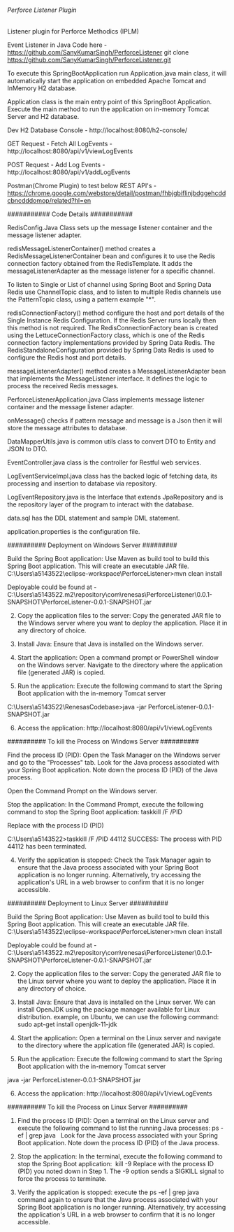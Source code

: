 ###### Perforce Listener Plugin ##########
Listener plugin for Perforce Methodics (IPLM)

Event Listener in Java Code here - https://github.com/SanyKumarSingh/PerforceListener
git clone https://github.com/SanyKumarSingh/PerforceListener.git

To execute this SpringBootApplication run Application.java main class, it will automatically start the application on embedded Apache Tomcat and InMemory H2 database. 

Application class is the main entry point of this SpringBoot Application. 
Execute the main method to run the application on in-memory Tomcat Server and H2 database.

Dev H2 Database Console - http://localhost:8080/h2-console/

GET Request -
Fetch All LogEvents - http://localhost:8080/api/v1/viewLogEvents

POST Request -
Add Log Events - http://localhost:8080/api/v1/addLogEvents

Postman(Chrome Plugin) to test below REST API's - https://chrome.google.com/webstore/detail/postman/fhbjgbiflinjbdggehcddcbncdddomop/related?hl=en 


###########  Code Details ###########

RedisConfig.Java Class sets up the  message listener container and the message listener adapter.

redisMessageListenerContainer() method creates a RedisMessageListenerContainer bean and configures it to use the Redis connection factory obtained from the RedisTemplate. It adds the messageListenerAdapter as the message listener for a specific channel.

To listen to Single or List of channel using Spring Boot and Spring Data Redis use ChannelTopic class, and to listen to multiple Redis channels use the PatternTopic class, using a pattern example "*".

redisConnectionFactory() method configure the host and port details of the Single Instance Redis Configuration. If the Redis Server runs locally then this method is not required. The RedisConnectionFactory bean is created using the LettuceConnectionFactory class, which is one of the Redis connection factory implementations provided by Spring Data Redis. The RedisStandaloneConfiguration provided by Spring Data Redis is used to configure the Redis host and port details.

messageListenerAdapter() method creates a MessageListenerAdapter bean that implements the MessageListener interface.  It defines the logic to process the received Redis messages.



PerforceListenerApplication.java Class implements message listener container and the message listener adapter.

onMessage() checks if pattern message and message is a Json then it will store the message attributes to database.



DataMapperUtils.java is common utils class to convert DTO to Entity and JSON to DTO. 

EventController.java class is the controller for Restful web services.

LogEventServiceImpl.java class has the backed logic of fetching data, its processing and insertion to database via repository.

LogEventRepository.java is the Interface that extends JpaRepository and is the repository layer of the program to interact with the database. 

data.sql has the DDL statement and sample DML statement.

application.properties is the configuration file.



########## Deployment on Windows Server #########

Build the Spring Boot application: Use Maven as build tool to build this Spring Boot application. This will create an executable JAR file.
C:\Users\a5143522\eclipse-workspace\PerforceListener>mvn clean install

Deployable could be found at - C:\Users\a5143522\.m2\repository\com\renesas\PerforceListener\0.0.1-SNAPSHOT\PerforceListener-0.0.1-SNAPSHOT.jar

2. Copy the application files to the server: Copy the generated JAR file to the Windows server where you want to deploy the application. Place it in any directory of  choice.

3. Install Java: Ensure that Java is installed on the Windows server. 

4. Start the application: Open a command prompt or PowerShell window on the Windows server. Navigate to the directory where the application file (generated JAR) is copied.

5. Run the application: Execute the following command to start the Spring Boot application with the in-memory Tomcat server

C:\Users\a5143522\RenesasCodebase>java -jar PerforceListener-0.0.1-SNAPSHOT.jar

6. Access the application: http://localhost:8080/api/v1/viewLogEvents


########## To kill the Process on Windows Server ##########

Find the process ID (PID): Open the Task Manager on the Windows server and go to the "Processes" tab. Look for the Java process associated with your Spring Boot application. Note down the process ID (PID) of the Java process.

Open the Command Prompt on the Windows server.

Stop the application: In the Command Prompt, execute the following command to stop the Spring Boot application:
taskkill /F /PID <pid>

Replace <pid> with the process ID (PID)

C:\Users\a5143522>taskkill /F /PID 44112
SUCCESS: The process with PID 44112 has been terminated.

4. Verify the application is stopped: Check the Task Manager again to ensure that the Java process associated with your Spring Boot application is no longer running. Alternatively, try accessing the application's URL in a web browser to confirm that it is no longer accessible.



########## Deployment to Linux Server ##########

Build the Spring Boot application: Use Maven as build tool to build this Spring Boot application. This will create an executable JAR file.
C:\Users\a5143522\eclipse-workspace\PerforceListener>mvn clean install

Deployable could be found at - C:\Users\a5143522\.m2\repository\com\renesas\PerforceListener\0.0.1-SNAPSHOT\PerforceListener-0.0.1-SNAPSHOT.jar

2. Copy the application files to the server: Copy the generated JAR file to the Linux server where you want to deploy the application. Place it in any directory of  choice.

3. Install Java: Ensure that Java is installed on the Linux server. We can install OpenJDK using the package manager available for Linux distribution. example, on Ubuntu, we can use the following command: sudo apt-get install openjdk-11-jdk

4. Start the application: Open a terminal on the Linux server and navigate to the directory where the application file (generated JAR) is copied.

5. Run the application: Execute the following command to start the Spring Boot application with the in-memory Tomcat server

java -jar PerforceListener-0.0.1-SNAPSHOT.jar

6. Access the application: http://localhost:8080/api/v1/viewLogEvents


########## To kill the Process on Linux Server ##########

1. Find the process ID (PID): Open a terminal on the Linux server and execute the following command to list the running Java processes: 
ps -ef | grep java  
Look for the Java process associated with your Spring Boot application. Note down the process ID (PID) of the Java process.

2. Stop the application: In the terminal, execute the following command to stop the Spring Boot application:  kill -9 <pid>
Replace <pid> with the process ID (PID) you noted down in Step 1. The -9 option sends a SIGKILL signal to force the process to terminate.

3. Verify the application is stopped: execute the ps -ef | grep java command again to ensure that the Java process associated with your Spring Boot application is no longer running. Alternatively, try accessing the application's URL in a web browser to confirm that it is no longer accessible.


